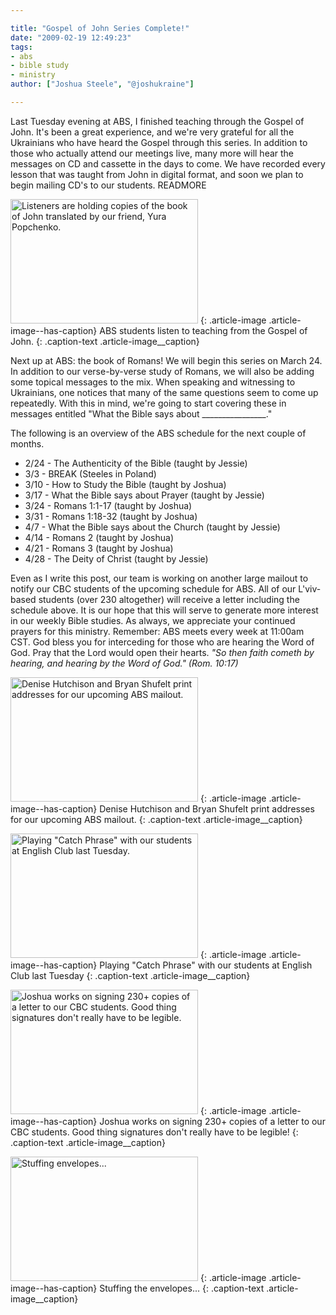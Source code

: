 ```yaml
---

title: "Gospel of John Series Complete!"
date: "2009-02-19 12:49:23"
tags:
- abs
- bible study
- ministry
author: ["Joshua Steele", "@joshukraine"]

---
```


Last Tuesday evening at ABS, I finished teaching through the Gospel of John. It's been a great experience, and we're very grateful for all the Ukrainians who have heard the Gospel through this series. In addition to those who actually attend our meetings live, many more will hear the messages on CD and cassette in the days to come. We have recorded every lesson that was taught from John in digital format, and soon we plan to begin mailing CD's to our students. READMORE

<a href="//d21yo20tm8bmc2.cloudfront.net/2009/02/dsc_4845.jpg"><img class="size-medium wp-image-409" title="dsc_4845" src="//d21yo20tm8bmc2.cloudfront.net/2009/02/dsc_4845-300x199.jpg" alt="Listeners are holding copies of the book of John translated by our friend, Yura Popchenko." width="300" height="199" /></a>
{: .article-image .article-image--has-caption}
ABS students listen to teaching from the Gospel of John.
{: .caption-text .article-image__caption}

Next up at ABS: the book of Romans! We will begin this series on March 24. In addition to our verse-by-verse study of Romans, we will also be adding some topical messages to the mix. When speaking and witnessing to Ukrainians, one notices that many of the same questions seem to come up repeatedly. With this in mind, we're going to start covering these in messages entitled "What the Bible says about \_\_\_\_\_\_\_\_\_\_\_\_\_\_\_\_."

The following is an overview of the ABS schedule for the next couple of months.

* 2/24 - The Authenticity of the Bible (taught by Jessie)
* 3/3 - BREAK (Steeles in Poland)
* 3/10 - How to Study the Bible (taught by Joshua)
* 3/17 - What the Bible says about Prayer (taught by Jessie)
* 3/24 - Romans 1:1-17 (taught by Joshua)
* 3/31 - Romans 1:18-32 (taught by Joshua)
* 4/7 - What the Bible says about the Church (taught by Jessie)
* 4/14 - Romans 2 (taught by Joshua)
* 4/21 - Romans 3 (taught by Joshua)
* 4/28 - The Deity of Christ (taught by Jessie)

Even as I write this post, our team is working on another large mailout to notify our CBC students of the upcoming schedule for ABS. All of our L'viv-based students (over 230 altogether) will receive a letter including the schedule above. It is our hope that this will serve to generate more interest in our weekly Bible studies. As always, we appreciate your continued prayers for this ministry. Remember: ABS meets every week at 11:00am CST. God bless you for interceding for those who are hearing the Word of God. Pray that the Lord would open their hearts. *"So then faith cometh by hearing, and hearing by the Word of God." (Rom. 10:17)*

<a href="//d21yo20tm8bmc2.cloudfront.net/2009/02/dsc_4997.jpg"><img class="size-medium wp-image-472" title="dsc_4997" src="//d21yo20tm8bmc2.cloudfront.net/2009/02/dsc_4997-300x199.jpg" alt="Denise Hutchison and Bryan Shufelt print addresses for our upcoming ABS mailout." width="300" height="199" /></a>
{: .article-image .article-image--has-caption}
Denise Hutchison and Bryan Shufelt print addresses for our upcoming ABS mailout.
{: .caption-text .article-image__caption}

<a href="//d21yo20tm8bmc2.cloudfront.net/2009/02/dsc_4991.jpg"><img class="size-medium wp-image-473" title="dsc_4991" src="//d21yo20tm8bmc2.cloudfront.net/2009/02/dsc_4991-300x199.jpg" alt="Playing &quot;Catch Phrase&quot; with our students at English Club last Tuesday." width="300" height="199" /></a>
{: .article-image .article-image--has-caption}
Playing "Catch Phrase" with our students at English Club last Tuesday
{: .caption-text .article-image__caption}

<a href="//d21yo20tm8bmc2.cloudfront.net/2009/02/dsc_5003.jpg"><img class="size-medium wp-image-482" title="dsc_5003" src="//d21yo20tm8bmc2.cloudfront.net/2009/02/dsc_5003-300x199.jpg" alt="Joshua works on signing 230+ copies of a letter to our CBC students. Good thing signatures don't really have to be legible." width="300" height="199" /></a>
{: .article-image .article-image--has-caption}
Joshua works on signing 230+ copies of a letter to our CBC students. Good thing signatures don't really have to be legible!
{: .caption-text .article-image__caption}

<a href="//d21yo20tm8bmc2.cloudfront.net/2009/02/dsc_5000.jpg"><img class="size-medium wp-image-480" title="dsc_5000" src="//d21yo20tm8bmc2.cloudfront.net/2009/02/dsc_5000-300x199.jpg" alt="Stuffing envelopes..." width="300" height="199" /></a>
{: .article-image .article-image--has-caption}
Stuffing the envelopes...
{: .caption-text .article-image__caption}
